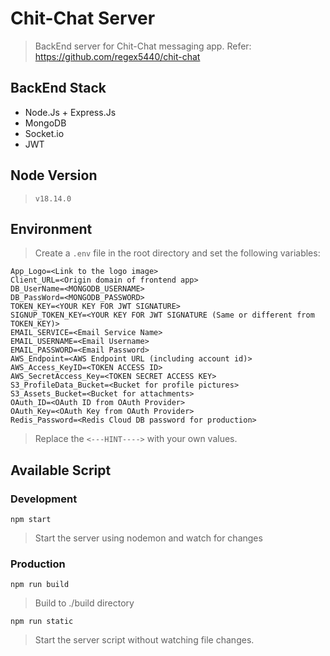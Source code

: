 # Chit-Chat Server

> BackEnd server for Chit-Chat messaging app. Refer: https://github.com/regex5440/chit-chat

## BackEnd Stack

- Node.Js + Express.Js
- MongoDB
- Socket.io
- JWT

## Node Version

> `v18.14.0`

## Environment

> Create a `.env` file in the root directory and set the following variables:

```
App_Logo=<Link to the logo image>
Client_URL=<Origin domain of frontend app>
DB_UserName=<MONGODB_USERNAME>
DB_PassWord=<MONGODB_PASSWORD>
TOKEN_KEY=<YOUR KEY FOR JWT SIGNATURE>
SIGNUP_TOKEN_KEY=<YOUR KEY FOR JWT SIGNATURE (Same or different from TOKEN_KEY)>
EMAIL_SERVICE=<Email Service Name>
EMAIL_USERNAME=<Email Username>
EMAIL_PASSWORD=<Email Password>
AWS_Endpoint=<AWS Endpoint URL (including account id)>
AWS_Access_KeyID=<TOKEN ACCESS ID>
AWS_SecretAccess_Key=<TOKEN SECRET ACCESS KEY>
S3_ProfileData_Bucket=<Bucket for profile pictures>
S3_Assets_Bucket=<Bucket for attachments>
OAuth_ID=<OAuth ID from OAuth Provider>
OAuth_Key=<OAuth Key from OAuth Provider>
Redis_Password=<Redis Cloud DB password for production>
```

> Replace the `<---HINT---->` with your own values.

## Available Script

### Development
`npm start`
> Start the server using nodemon and watch for changes

### Production
`npm run build`
> Build to ./build directory

`npm run static`
> Start the server script without watching file changes.
